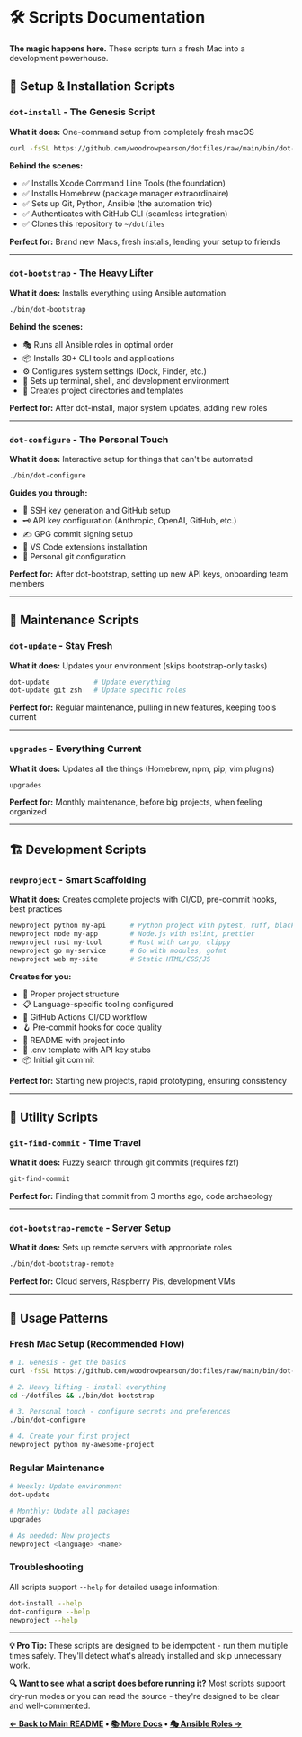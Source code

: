 # 🛠️ Scripts Documentation

**The magic happens here.** These scripts turn a fresh Mac into a development powerhouse.

## 🚀 Setup & Installation Scripts

### `dot-install` - The Genesis Script
**What it does:** One-command setup from completely fresh macOS
```bash
curl -fsSL https://github.com/woodrowpearson/dotfiles/raw/main/bin/dot-install | bash
```

**Behind the scenes:**
- ✅ Installs Xcode Command Line Tools (the foundation)
- ✅ Installs Homebrew (package manager extraordinaire) 
- ✅ Sets up Git, Python, Ansible (the automation trio)
- ✅ Authenticates with GitHub CLI (seamless integration)
- ✅ Clones this repository to `~/dotfiles`

**Perfect for:** Brand new Macs, fresh installs, lending your setup to friends

---

### `dot-bootstrap` - The Heavy Lifter
**What it does:** Installs everything using Ansible automation
```bash
./bin/dot-bootstrap
```

**Behind the scenes:**
- 🎭 Runs all Ansible roles in optimal order
- 📦 Installs 30+ CLI tools and applications
- ⚙️ Configures system settings (Dock, Finder, etc.)
- 🎨 Sets up terminal, shell, and development environment
- 🔧 Creates project directories and templates

**Perfect for:** After dot-install, major system updates, adding new roles

---

### `dot-configure` - The Personal Touch
**What it does:** Interactive setup for things that can't be automated
```bash
./bin/dot-configure
```

**Guides you through:**
- 🔐 SSH key generation and GitHub setup
- 🗝️ API key configuration (Anthropic, OpenAI, GitHub, etc.)
- ✍️ GPG commit signing setup
- 🧩 VS Code extensions installation
- 👤 Personal git configuration

**Perfect for:** After dot-bootstrap, setting up new API keys, onboarding team members

---

## 🔄 Maintenance Scripts

### `dot-update` - Stay Fresh
**What it does:** Updates your environment (skips bootstrap-only tasks)
```bash
dot-update           # Update everything
dot-update git zsh   # Update specific roles
```

**Perfect for:** Regular maintenance, pulling in new features, keeping tools current

---

### `upgrades` - Everything Current
**What it does:** Updates all the things (Homebrew, npm, pip, vim plugins)
```bash
upgrades
```

**Perfect for:** Monthly maintenance, before big projects, when feeling organized

---

## 🏗️ Development Scripts

### `newproject` - Smart Scaffolding
**What it does:** Creates complete projects with CI/CD, pre-commit hooks, best practices
```bash
newproject python my-api      # Python project with pytest, ruff, black
newproject node my-app        # Node.js with eslint, prettier
newproject rust my-tool       # Rust with cargo, clippy
newproject go my-service      # Go with modules, gofmt
newproject web my-site        # Static HTML/CSS/JS
```

**Creates for you:**
- 📁 Proper project structure
- 📋 Language-specific tooling configured
- 🔄 GitHub Actions CI/CD workflow
- 🪝 Pre-commit hooks for code quality
- 📝 README with project info
- 🔐 .env template with API key stubs
- 📦 Initial git commit

**Perfect for:** Starting new projects, rapid prototyping, ensuring consistency

---

## 🔧 Utility Scripts

### `git-find-commit` - Time Travel
**What it does:** Fuzzy search through git commits (requires fzf)
```bash
git-find-commit
```

**Perfect for:** Finding that commit from 3 months ago, code archaeology

---

### `dot-bootstrap-remote` - Server Setup
**What it does:** Sets up remote servers with appropriate roles
```bash
./bin/dot-bootstrap-remote
```

**Perfect for:** Cloud servers, Raspberry Pis, development VMs

---

## 🎯 Usage Patterns

### **Fresh Mac Setup (Recommended Flow)**
```bash
# 1. Genesis - get the basics
curl -fsSL https://github.com/woodrowpearson/dotfiles/raw/main/bin/dot-install | bash

# 2. Heavy lifting - install everything  
cd ~/dotfiles && ./bin/dot-bootstrap

# 3. Personal touch - configure secrets and preferences
./bin/dot-configure

# 4. Create your first project
newproject python my-awesome-project
```

### **Regular Maintenance**
```bash
# Weekly: Update environment
dot-update

# Monthly: Update all packages
upgrades

# As needed: New projects
newproject <language> <name>
```

### **Troubleshooting**
All scripts support `--help` for detailed usage information:
```bash
dot-install --help
dot-configure --help  
newproject --help
```

---

**💡 Pro Tip:** These scripts are designed to be idempotent - run them multiple times safely. They'll detect what's already installed and skip unnecessary work.

**🔍 Want to see what a script does before running it?** Most scripts support dry-run modes or you can read the source - they're designed to be clear and well-commented.

**[← Back to Main README](../README.md) • [📚 More Docs](../docs/) • [🎭 Ansible Roles →](../roles/README.md)**